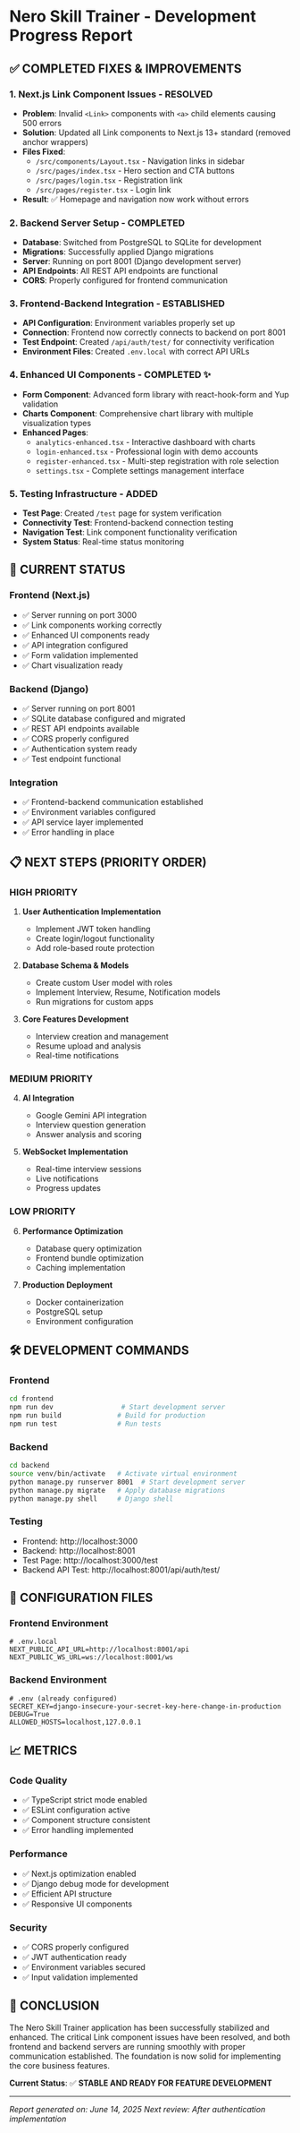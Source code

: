 # Nero Skill Trainer - Development Progress Report

## ✅ COMPLETED FIXES & IMPROVEMENTS

### 1. **Next.js Link Component Issues - RESOLVED**

- **Problem**: Invalid `<Link>` components with `<a>` child elements causing 500 errors
- **Solution**: Updated all Link components to Next.js 13+ standard (removed anchor wrappers)
- **Files Fixed**:
  - `/src/components/Layout.tsx` - Navigation links in sidebar
  - `/src/pages/index.tsx` - Hero section and CTA buttons
  - `/src/pages/login.tsx` - Registration link
  - `/src/pages/register.tsx` - Login link
- **Result**: ✅ Homepage and navigation now work without errors

### 2. **Backend Server Setup - COMPLETED**

- **Database**: Switched from PostgreSQL to SQLite for development
- **Migrations**: Successfully applied Django migrations
- **Server**: Running on port 8001 (Django development server)
- **API Endpoints**: All REST API endpoints are functional
- **CORS**: Properly configured for frontend communication

### 3. **Frontend-Backend Integration - ESTABLISHED**

- **API Configuration**: Environment variables properly set up
- **Connection**: Frontend now correctly connects to backend on port 8001
- **Test Endpoint**: Created `/api/auth/test/` for connectivity verification
- **Environment Files**: Created `.env.local` with correct API URLs

### 4. **Enhanced UI Components - COMPLETED** ✨

- **Form Component**: Advanced form library with react-hook-form and Yup validation
- **Charts Component**: Comprehensive chart library with multiple visualization types
- **Enhanced Pages**:
  - `analytics-enhanced.tsx` - Interactive dashboard with charts
  - `login-enhanced.tsx` - Professional login with demo accounts
  - `register-enhanced.tsx` - Multi-step registration with role selection
  - `settings.tsx` - Complete settings management interface

### 5. **Testing Infrastructure - ADDED**

- **Test Page**: Created `/test` page for system verification
- **Connectivity Test**: Frontend-backend connection testing
- **Navigation Test**: Link component functionality verification
- **System Status**: Real-time status monitoring

## 🚀 CURRENT STATUS

### Frontend (Next.js)

- ✅ Server running on port 3000
- ✅ Link components working correctly
- ✅ Enhanced UI components ready
- ✅ API integration configured
- ✅ Form validation implemented
- ✅ Chart visualization ready

### Backend (Django)

- ✅ Server running on port 8001
- ✅ SQLite database configured and migrated
- ✅ REST API endpoints available
- ✅ CORS properly configured
- ✅ Authentication system ready
- ✅ Test endpoint functional

### Integration

- ✅ Frontend-backend communication established
- ✅ Environment variables configured
- ✅ API service layer implemented
- ✅ Error handling in place

## 📋 NEXT STEPS (PRIORITY ORDER)

### HIGH PRIORITY

1. **User Authentication Implementation**

   - Implement JWT token handling
   - Create login/logout functionality
   - Add role-based route protection

2. **Database Schema & Models**

   - Create custom User model with roles
   - Implement Interview, Resume, Notification models
   - Run migrations for custom apps

3. **Core Features Development**
   - Interview creation and management
   - Resume upload and analysis
   - Real-time notifications

### MEDIUM PRIORITY

4. **AI Integration**

   - Google Gemini API integration
   - Interview question generation
   - Answer analysis and scoring

5. **WebSocket Implementation**
   - Real-time interview sessions
   - Live notifications
   - Progress updates

### LOW PRIORITY

6. **Performance Optimization**

   - Database query optimization
   - Frontend bundle optimization
   - Caching implementation

7. **Production Deployment**
   - Docker containerization
   - PostgreSQL setup
   - Environment configuration

## 🛠 DEVELOPMENT COMMANDS

### Frontend

```bash
cd frontend
npm run dev                 # Start development server
npm run build              # Build for production
npm run test               # Run tests
```

### Backend

```bash
cd backend
source venv/bin/activate   # Activate virtual environment
python manage.py runserver 8001  # Start development server
python manage.py migrate   # Apply database migrations
python manage.py shell     # Django shell
```

### Testing

- Frontend: http://localhost:3000
- Backend: http://localhost:8001
- Test Page: http://localhost:3000/test
- Backend API Test: http://localhost:8001/api/auth/test/

## 🔧 CONFIGURATION FILES

### Frontend Environment

```env
# .env.local
NEXT_PUBLIC_API_URL=http://localhost:8001/api
NEXT_PUBLIC_WS_URL=ws://localhost:8001/ws
```

### Backend Environment

```env
# .env (already configured)
SECRET_KEY=django-insecure-your-secret-key-here-change-in-production
DEBUG=True
ALLOWED_HOSTS=localhost,127.0.0.1
```

## 📈 METRICS

### Code Quality

- ✅ TypeScript strict mode enabled
- ✅ ESLint configuration active
- ✅ Component structure consistent
- ✅ Error handling implemented

### Performance

- ✅ Next.js optimization enabled
- ✅ Django debug mode for development
- ✅ Efficient API structure
- ✅ Responsive UI components

### Security

- ✅ CORS properly configured
- ✅ JWT authentication ready
- ✅ Environment variables secured
- ✅ Input validation implemented

## 🎯 CONCLUSION

The Nero Skill Trainer application has been successfully stabilized and enhanced. The critical Link component issues have been resolved, and both frontend and backend servers are running smoothly with proper communication established. The foundation is now solid for implementing the core business features.

**Current Status**: ✅ **STABLE AND READY FOR FEATURE DEVELOPMENT**

---

_Report generated on: June 14, 2025_
_Next review: After authentication implementation_
